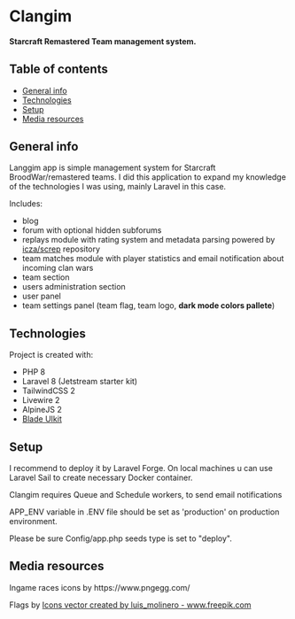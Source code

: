 # Clangim
#### Starcraft Remastered Team management system.

## Table of contents
* [General info](#general-info)
* [Technologies](#technologies)
* [Setup](#setup)
* [Media resources](#media-resources)

## General info
Langgim app is simple management system for Starcraft BroodWar/remastered teams. I did this application to expand my knowledge of the technologies I was using, mainly Laravel in this case.

Includes:
+ blog
+ forum with optional hidden subforums 
+ replays module with rating system and metadata parsing powered by [icza/screp](https://github.com/icza/screp)  repository
+ team matches module with player statistics and email notification about incoming clan wars
+ team section
+ users administration section
+ user panel
+ team settings panel (team flag, team logo, <b>dark mode colors pallete</b>)
	
## Technologies
Project is created with:
* PHP 8
* Laravel 8 (Jetstream starter kit)
* TailwindCSS 2
* Livewire 2
* AlpineJS 2
* [Blade UIkit](https://blade-ui-kit.com/)

## Setup
<p>I recommend to deploy it by Laravel Forge. On local machines u can use Laravel Sail to create necessary Docker container.</p>
<p>Clangim requires Queue and Schedule workers, to send email notifications</p>
<p>APP_ENV variable in .ENV file should be set as 'production' on production environment.</p>
<p>Please be sure Config/app.php seeds type is set to "deploy".</p>

## Media resources
<p>Ingame races icons by https://www.pngegg.com/</p>
<p>Flags by <a href='https://www.freepik.com/vectors/icons'>Icons vector created by luis_molinero - www.freepik.com</a></p>
